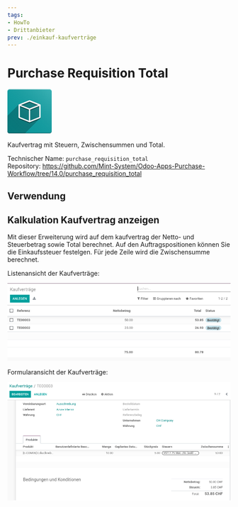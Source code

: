 ```yaml
---
tags:
- HowTo
- Drittanbieter
prev: ./einkauf-kaufverträge
---
```

# Purchase Requisition Total
![icon_oms_box](assets/icon_oms_box.png)

Kaufvertrag mit Steuern, Zwischensummen und Total.

Technischer Name: `purchase_requisition_total`\
Repository: <https://github.com/Mint-System/Odoo-Apps-Purchase-Workflow/tree/14.0/purchase_requisition_total>

## Verwendung

## Kalkulation Kaufvertrag anzeigen

Mit dieser Erweiterung wird auf dem kaufvertrag der Netto- und Steuerbetrag sowie Total berechnet. Auf den Auftragspositionen können Sie die Einkaufssteuer festelgen. Für jede Zeile wird die Zwischensumme berechnet.

Listenansicht der Kaufverträge:

![](assets/Purchase%20Requisition%20Total%20Liste.png)

Formularansicht der Kaufverträge:

![](assets/Purchase%20Requisition%20Total%20Formular.png)